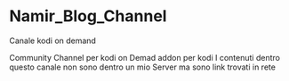 # Namir_Blog_Channel
Canale kodi on demand

Community Channel per kodi on Demad addon per kodi
 I contenuti dentro questo canale non sono dentro un mio Server ma sono link trovati in rete


